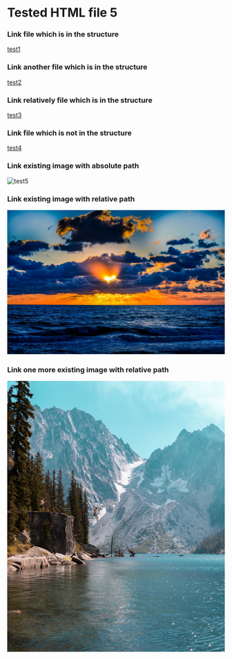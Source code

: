 <h1>Tested HTML file 5</h1>

<h3>Link file which is in the structure</h3>
<a href="https://github.com/gardener/docforge/blob/master/integration-test/tested-doc/html-tests/testedHTMLFile1.md">test1</a>

<h3>Link another file which is in the structure</h3>
<a href="https://github.com/gardener/docforge/blob/master/integration-test/tested-doc/html-tests/testedDir/testedHTMLFile3.md">test2</a>

<h3>Link relatively file which is in the structure</h3>
<a href="../../testedHTMLFile1.md">test3</a>

<h3>Link file which is not in the structure</h3>
<a href="https://github.com/gardener/gardener/blob/v1.30.0/README.md">test4</a>

<h3>Link existing image with absolute path</h3>
<img title="test5" src="https://github.com/gardener/docforge/blob/master/integration-test/tested-doc/images/photo1.jpeg">

<h3>Link existing image with relative path</h3>
<img title="test6" src="../../../images/photo2.jpeg">

<h3>Link one more existing image with relative path</h3>
<img title="test7" src="./../../../images/photo3.jpeg">
